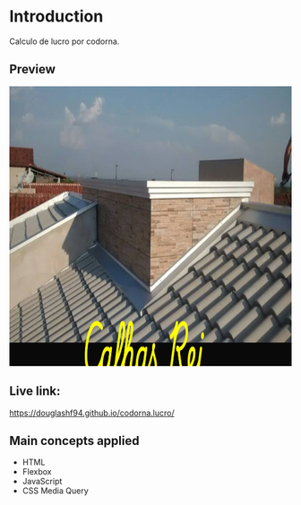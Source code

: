 # Introduction

Calculo de lucro por codorna.

## Preview

<img src="https://github.com/DouglasHF94/calhas.rei/blob/master/imagens/pageInicial.png" height="500"/>

## Live link:

https://douglashf94.github.io/codorna.lucro/

## Main concepts applied

- HTML
- Flexbox
- JavaScript
- CSS Media Query